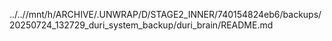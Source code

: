 ../..//mnt/h/ARCHIVE/.UNWRAP/D/STAGE2_INNER/740154824eb6/backups/20250724_132729_duri_system_backup/duri_brain/README.md